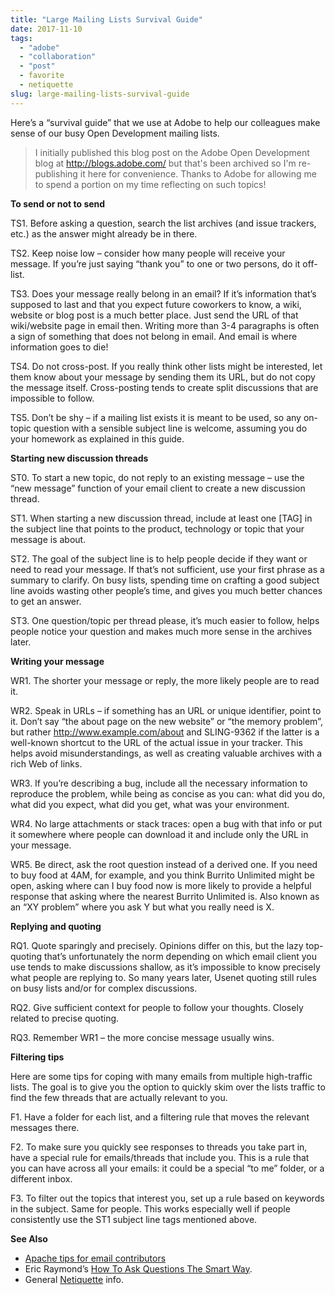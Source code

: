 ```yaml
---
title: "Large Mailing Lists Survival Guide"
date: 2017-11-10
tags: 
  - "adobe"
  - "collaboration"
  - "post"
  - favorite
  - netiquette
slug: large-mailing-lists-survival-guide
---
```


Here’s a “survival guide” that we use at Adobe to help our colleagues make sense of our busy Open Development mailing lists.

<!-- excerpt -->

> I initially published this blog post on the Adobe Open Development blog at http://blogs.adobe.com/ but that's been archived so I'm re-publishing it here for convenience. Thanks to Adobe for allowing me to spend a portion on my time reflecting on such topics!


**To send or not to send**

TS1. Before asking a question, search the list archives (and issue trackers, etc.) as the answer might already be in there.

TS2. Keep noise low – consider how many people will receive your message. If you’re just saying “thank you” to one or two persons, do it off-list.

TS3. Does your message really belong in an email? If it’s information that’s supposed to last and that you expect future coworkers to know, a wiki, website or blog post is a much better place. Just send the URL of that wiki/website page in email then. Writing more than 3-4 paragraphs is often a sign of something that does not belong in email. And email is where information goes to die!

TS4. Do not cross-post. If you really think other lists might be interested, let them know about your message by sending them its URL, but do not copy the message itself. Cross-posting tends to create split discussions that are impossible to follow.

TS5. Don’t be shy – if a mailing list exists it is meant to be used, so any on-topic question with a sensible subject line is welcome, assuming you do your homework as explained in this guide.

**Starting new discussion threads**

ST0. To start a new topic, do not reply to an existing message – use the “new message” function of your email client to create a new discussion thread.

ST1. When starting a new discussion thread, include at least one \[TAG\] in the subject line that points to the product, technology or topic that your message is about.

ST2. The goal of the subject line is to help people decide if they want or need to read your message. If that’s not sufficient, use your first phrase as a summary to clarify. On busy lists, spending time on crafting a good subject line avoids wasting other people’s time, and gives you much better chances to get an answer.

ST3. One question/topic per thread please, it’s much easier to follow, helps people notice your question and makes much more sense in the archives later.

**Writing your message**

WR1. The shorter your message or reply, the more likely people are to read it.

WR2. Speak in URLs – if something has an URL or unique identifier, point to it. Don’t say “the about page on the new website” or “the memory problem”, but rather http://www.example.com/about and SLING-9362 if the latter is a well-known shortcut to the URL of the actual issue in your tracker. This helps avoid misunderstandings, as well as creating valuable archives with a rich Web of links.

WR3. If you’re describing a bug, include all the necessary information to reproduce the problem, while being as concise as you can: what did you do, what did you expect, what did you get, what was your environment.

WR4. No large attachments or stack traces: open a bug with that info or put it somewhere where people can download it and include only the URL in your message.

WR5. Be direct, ask the root question instead of a derived one. If you need to buy food at 4AM, for example, and you think Burrito Unlimited might be open, asking where can I buy food now is more likely to provide a helpful response that asking where the nearest Burrito Unlimited is. Also known as an “XY problem” where you ask Y but what you really need is X.

**Replying and quoting**

RQ1. Quote sparingly and precisely. Opinions differ on this, but the lazy top-quoting that’s unfortunately the norm depending on which email client you use tends to make discussions shallow, as it’s impossible to know precisely what people are replying to. So many years later, Usenet quoting still rules on busy lists and/or for complex discussions.

RQ2. Give sufficient context for people to follow your thoughts. Closely related to precise quoting.

RQ3. Remember WR1 – the more concise message usually wins.

**Filtering tips**

Here are some tips for coping with many emails from multiple high-traffic lists. The goal is to give you the option to quickly skim over the lists traffic to find the few threads that are actually relevant to you.

F1. Have a folder for each list, and a filtering rule that moves the relevant messages there.

F2. To make sure you quickly see responses to threads you take part in, have a special rule for emails/threads that include you. This is a rule that you can have across all your emails: it could be a special “to me” folder, or a different inbox.

F3. To filter out the topics that interest you, set up a rule based on keywords in the subject. Same for people. This works especially well if people consistently use the ST1 subject line tags mentioned above.

**See Also**

- [Apache tips for email contributors](https://web.archive.org/web/20161104215503/http://www.apache.org/dev/contrib-email-tips.html)
- Eric Raymond’s [How To Ask Questions The Smart Way](https://web.archive.org/web/20161104215503/http://www.catb.org/~esr/faqs/smart-questions.html).
- General [Netiquette](https://web.archive.org/web/20161104215503/http://en.wikipedia.org/wiki/Netiquette) info.
